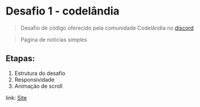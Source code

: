 # Desafio 1 - codelândia

> Desafio de código oferecido pela comunidade Codelândia no [discord](https://discord.com/invite/QevDJqCzaY 
)

> Página de noticias simples

## Etapas: 
1. Estrutura do desafio
2. Responsividade
3. Animação de scroll

link: [Site]()